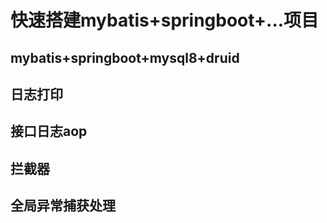 # 快速搭建mybatis+springboot+...项目
##  mybatis+springboot+mysql8+druid
## 日志打印
## 接口日志aop
## 拦截器
## 全局异常捕获处理